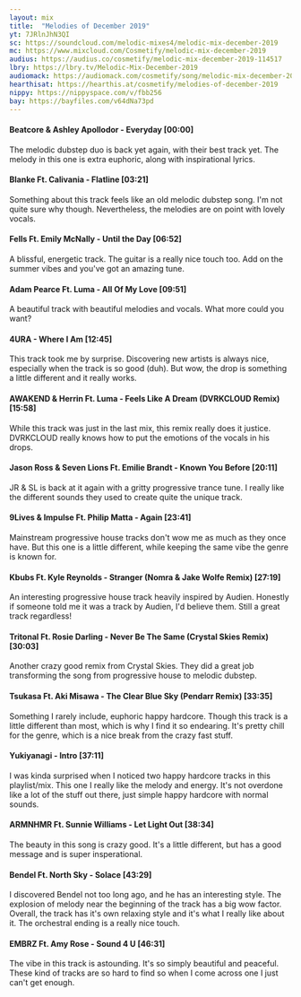 ```yaml
---
layout: mix
title:  "Melodies of December 2019"
yt: 7JRlnJhN3QI
sc: https://soundcloud.com/melodic-mixes4/melodic-mix-december-2019
mc: https://www.mixcloud.com/Cosmetify/melodic-mix-december-2019
audius: https://audius.co/cosmetify/melodic-mix-december-2019-114517
lbry: https://lbry.tv/Melodic-Mix-December-2019
audiomack: https://audiomack.com/cosmetify/song/melodic-mix-december-2019
hearthisat: https://hearthis.at/cosmetify/melodies-of-december-2019
nippy: https://nippyspace.com/v/fbb256
bay: https://bayfiles.com/v64dNa73pd
---
```


#### Beatcore & Ashley Apollodor - Everyday [00:00]
The melodic dubstep duo is back yet again, with their best track yet. The melody in this one is extra euphoric, along with inspirational lyrics.

#### Blanke Ft. Calivania - Flatline [03:21]
Something about this track feels like an old melodic dubstep song. I'm not quite sure why though. Nevertheless, the melodies are on point with lovely vocals.

#### Fells Ft. Emily McNally - Until the Day [06:52]
A blissful, energetic track. The guitar is a really nice touch too. Add on the summer vibes and you've got an amazing tune.

#### Adam Pearce Ft. Luma - All Of My Love [09:51]
A beautiful track with beautiful melodies and vocals. What more could you want?

#### 4URA - Where I Am [12:45]
This track took me by surprise. Discovering new artists is always nice, especially when the track is so good (duh). But wow, the drop is something a little different and it really works.

#### AWAKEND & Herrin Ft. Luma - Feels Like A Dream (DVRKCLOUD Remix) [15:58]
While this track was just in the last mix, this remix really does it justice. DVRKCLOUD really knows how to put the emotions of the vocals in his drops.

#### Jason Ross & Seven Lions Ft. Emilie Brandt - Known You Before [20:11]
JR & SL is back at it again with a gritty progressive trance tune. I really like the different sounds they used to create quite the unique track.

#### 9Lives & Impulse Ft. Philip Matta - Again [23:41]
Mainstream progressive house tracks don't wow me as much as they once have. But this one is a little different, while keeping the same vibe the genre is known for.

#### Kbubs Ft. Kyle Reynolds - Stranger (Nomra & Jake Wolfe Remix) [27:19]
An interesting progressive house track heavily inspired by Audien. Honestly if someone told me it was a track by Audien, I'd believe them. Still a great track regardless!

#### Tritonal Ft. Rosie Darling - Never Be The Same (Crystal Skies Remix) [30:03]
Another crazy good remix from Crystal Skies. They did a great job transforming the song from progressive house to melodic dubstep.

#### Tsukasa Ft. Aki Misawa - The Clear Blue Sky (Pendarr Remix) [33:35]
Something I rarely include, euphoric happy hardcore. Though this track is a little different than most, which is why I find it so endearing. It's pretty chill for the genre, which is a nice break from the crazy fast stuff.

#### Yukiyanagi - Intro [37:11]
I was kinda surprised when I noticed two happy hardcore tracks in this playlist/mix. This one I really like the melody and energy. It's not overdone like a lot of the stuff out there, just simple happy hardcore with normal sounds.

#### ARMNHMR Ft. Sunnie Williams - Let Light Out [38:34]
The beauty in this song is crazy good. It's a little different, but has a good message and is super insperational.

#### Bendel Ft. North Sky - Solace [43:29]
I discovered Bendel not too long ago, and he has an interesting style. The explosion of melody near the beginning of the track has a big wow factor. Overall, the track has it's own relaxing style and it's what I really like about it. The orchestral ending is a really nice touch.

#### EMBRZ Ft. Amy Rose - Sound 4 U [46:31]
The vibe in this track is astounding. It's so simply beautiful and peaceful. These kind of tracks are so hard to find so when I come across one I just can't get enough.